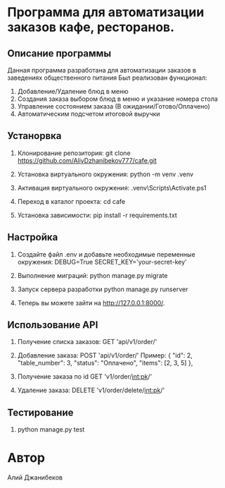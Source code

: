 # Программа для автоматизации заказов кафе, ресторанов.


## Описание программы
Данная программа разработана для автоматизации заказов в заведениях общественного питания
Был реализован функционал:
1. Добавление/Удаление блюд в меню
2. Создания заказа выбором блюд в меню и указание номера стола
3. Управление состоянием заказа (В ожидании/Готово/Оплачено)
4. Автоматическим подсчетом итоговой выручки


## Устанорвка
1. Клонирование репозитория:
    git clone https://github.com/AliyDzhanibekov777/cafe.git

2. Установка виртуального окружения:
    python -m venv .venv

3. Активация виртуального окружения:
    .venv\Scripts\Activate.ps1

4. Переход в каталог проекта:
    cd cafe

5. Установка зависимости:
   pip install -r requirements.txt
   

## Настройка
1. Создайте файл .env и добавьте необходимые переменные окружения:
    DEBUG=True
    SECRET_KEY='your-secret-key'

2. Выполнение миграций:
   python manage.py migrate
   
3. Запуск сервера разработки
   python manage.py runserver

4. Теперь вы можете зайти на http://127.0.0.1:8000/.


## Использование API
1. Получение списка заказов:
    GET 'api/v1/order/'

2. Добавление заказа:
    POST 'api/v1/order/'
    Пример:
        {
        "id": 2,
        "table_number": 3,
        "status": "Оплачено",
        "items": [2, 3, 5]
        },
   
3. Получение заказа по id
    GET 'v1/order/<int:pk>/'

4. Удаление заказа:
    DELETE 'v1/order/delete/<int:pk>/'


## Тестирование
1. python manage.py test


# Автор
Алий Джанибеков
